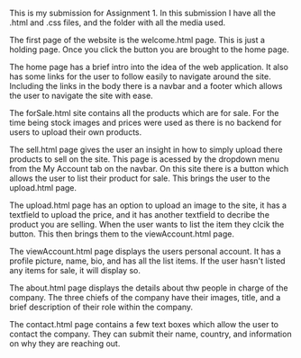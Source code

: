 This is my submission for Assignment 1. In this submission I have all the .html and .css files, and the folder with all the media used.

The first page of the website is the welcome.html page. This is just a holding page. Once you click the button you are brought to the home page. 

The home page has a brief intro into the idea of the web application. It also has some links for the user to follow easily to navigate around the site. Including the links in the body there is a navbar and a footer which allows the user to navigate the site with ease. 

The forSale.html site contains all the products which are for sale. For the time being stock images and prices were used as there is no backend for users to upload their own products. 

The sell.html page gives the user an insight in how to simply upload there products to sell on the site. This page is acessed by the dropdown menu from the My Account tab on the navbar. On this site there is a button which allows the user to list their product for sale. This brings the user to the upload.html page.

The upload.html page has an option to upload an image to the site, it has a textfield to upload the price, and it has another textfield to decribe the product you are selling. When the user wants to list the item they clcik the button. This then brings them to the viewAccount.html page.

The viewAccount.html page displays the users personal account. It has a profile picture, name, bio, and has all the list items. If the user hasn't listed any items for sale, it will display so. 

The about.html page displays the details about thw people in charge of the company. The three chiefs of the company have their images, title, and a brief description of their role within the company.

The contact.html page contains a few text boxes which allow the user to contact the company. They can submit their name, country, and information on why they are reaching out. 